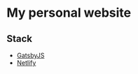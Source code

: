 # My personal website

## Stack

- [GatsbyJS](https://www.gatsbyjs.org/)
- [Netlify](https://www.netlify.com/)
